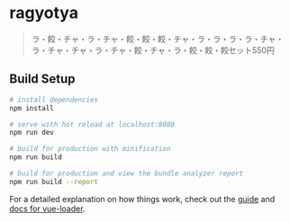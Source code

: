 # ragyotya

> ラ・餃・チャ・ラ・チャ・餃・餃・餃・チャ・ラ・ラ・ラ・ラ・チャ・ラ・チャ・チャ・ラ・チャ・餃・チャ・ラ・餃・餃・餃セット550円

## Build Setup

``` bash
# install dependencies
npm install

# serve with hot reload at localhost:8080
npm run dev

# build for production with minification
npm run build

# build for production and view the bundle analyzer report
npm run build --report
```

For a detailed explanation on how things work, check out the [guide](http://vuejs-templates.github.io/webpack/) and [docs for vue-loader](http://vuejs.github.io/vue-loader).
